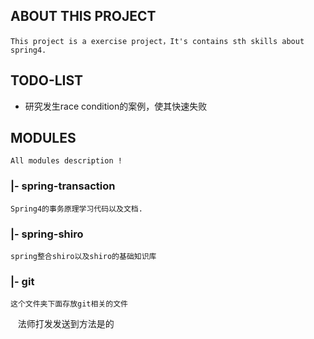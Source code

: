 ## ABOUT THIS PROJECT

    This project is a exercise project，It's contains sth skills about spring4.

## TODO-LIST
* 研究发生race condition的案例，使其快速失败

## MODULES
    All modules description !
   
### |- spring-transaction

    Spring4的事务原理学习代码以及文档.
    
### |- spring-shiro
    
    spring整合shiro以及shiro的基础知识库
    
### |- git

    这个文件夹下面存放git相关的文件
    法师打发发送到方法是的
